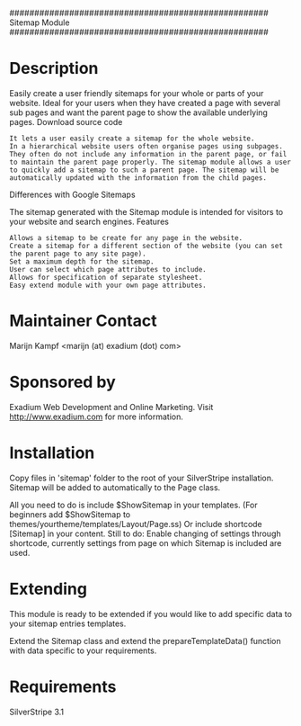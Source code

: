 ####################################################
Sitemap Module
####################################################

# Description
Easily create a user friendly sitemaps for your whole or parts of your website. Ideal for your users when they have created a page with several sub pages and want the parent page to show the available underlying pages.
Download source code

    It lets a user easily create a sitemap for the whole website.
    In a hierarchical website users often organise pages using subpages. They often do not include any information in the parent page, or fail to maintain the parent page properly. The sitemap module allows a user to quickly add a sitemap to such a parent page. The sitemap will be automatically updated with the information from the child pages.

Differences with Google Sitemaps

The sitemap generated with the Sitemap module is intended for visitors to your website and search engines.
Features

    Allows a sitemap to be create for any page in the website.
    Create a sitemap for a different section of the website (you can set the parent page to any site page).
    Set a maximum depth for the sitemap.
    User can select which page attributes to include.
    Allows for specification of separate stylesheet.
    Easy extend module with your own page attributes.


# Maintainer Contact
Marijn Kampf 
<marijn (at) exadium (dot) com>

# Sponsored by
Exadium Web Development and Online Marketing. Visit http://www.exadium.com for more information.

# Installation
Copy files in 'sitemap' folder to the root of your SilverStripe installation. Sitemap will be added to automatically to the Page class.

All you need to do is include $ShowSitemap in your templates. (For beginners add $ShowSitemap to themes/yourtheme/templates/Layout/Page.ss)
Or include shortcode [Sitemap] in your content. 
Still to do: Enable changing of settings through shortcode, currently settings from page on which Sitemap is included are used.

# Extending
This module is ready to be extended if you would like to add specific data to your sitemap entries templates.

Extend the Sitemap class and extend the prepareTemplateData() function with data specific to your requirements. 

# Requirements
SilverStripe 3.1